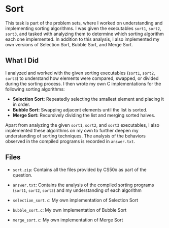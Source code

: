 # Sort

This task is part of the problem sets, where I worked on understanding and implementing sorting algorithms. I was given the executables `sort1`, `sort2`, `sort3`, and tasked with analyzing them to determine which sorting algorithm each one implemented. In addition to this analysis, I also implemented my own versions of Selection Sort, Bubble Sort, and Merge Sort.

## What I Did

I analyzed and worked with the given sorting executables (`sort1`, `sort2`, `sort3`) to understand how elements were compared, swapped, or divided during the sorting process. I then wrote my own C implementations for the following sorting algorithms:

- **Selection Sort:** Repeatedly selecting the smallest element and placing it in order.
- **Bubble Sort:** Swapping adjacent elements until the list is sorted.
- **Merge Sort:** Recursively dividing the list and merging sorted halves.

Apart from analyzing the given `sort1`, `sort2`, and `sort3` executables, I also implemented these algorithms on my own to further deepen my understanding of sorting techniques. The analysis of the behaviors observed in the compiled programs is recorded in `answer.txt`.

## Files

- `sort.zip`: Contains all the files provided by CS50x as part of the question.
- `answer.txt`: Contains the analysis of the compiled sorting programs (`sort1`, `sort2`, `sort3`) and my understanding of each algorithm
  
- `selection_sort.c`: My own implementation of Selection Sort
- `bubble_sort.c`: My own implementation of Bubble Sort
- `merge_sort.c`: My own implementation of Merge Sort
